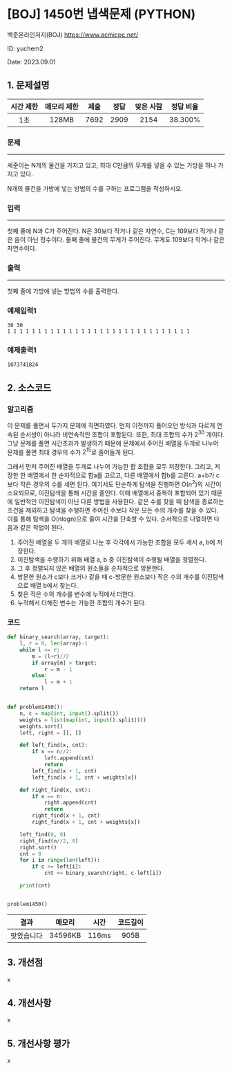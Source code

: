 # [BOJ] 1450번 냅색문제 (PYTHON)
백준온라인저지(BOJ) https://www.acmicpc.net/

ID: yuchem2

Date: 2023.09.01
## 1. 문제설명
| 시간 제한 | 메모리 제한 | 제출  | 정답 | 맞은 사람 | 정답 비율 |
| :---: | :---: | :---: | :---: | :---: | :---: |
| 1초 | 128MB | 7692 | 2909 | 2154  | 38.300% |

### 문제
---
세준이는 N개의 물건을 가지고 있고, 최대 C만큼의 무게를 넣을 수 있는 가방을 하나 가지고 있다.

N개의 물건을 가방에 넣는 방법의 수를 구하는 프로그램을 작성하시오.

### 입력
---
첫째 줄에 N과 C가 주어진다. N은 30보다 작거나 같은 자연수, C는 109보다 작거나 같은 음이 아닌 정수이다. 둘째 줄에 물건의 무게가 주어진다. 무게도 109보다 작거나 같은 자연수이다.

### 출력
---
첫째 줄에 가방에 넣는 방법의 수를 출력한다.

### 예제입력1
```
30 30
1 1 1 1 1 1 1 1 1 1 1 1 1 1 1 1 1 1 1 1 1 1 1 1 1 1 1 1 1 1
```
### 예제출력1
```
1073741824
```
## 2. 소스코드

### 알고리즘
이 문제를 풀면서 두가지 문제에 직면하였다. 먼저 이전까지 풀어오던 방식과 다르게 연속된 순서쌍이 아니라 비연속적인 조합이 포함된다. 또한, 최대 조합의 수가 $2^{30}$ 개이다. 그냥 문제를 풀면 시간초과가 발생하기 때문에 문제에서 주어진 배열을 두개로 나누어 문제를 풀면 최대 경우의 수가 $2^{15}$로 줄어들게 된다. 

그래서 먼저 주어진 배열을 두개로 나누어 가능한 합 조합을 모두 저장한다. 그리고, 저장한 한 배열에서 한 순차적으로 합a를 고르고, 다른 배열에서 합b를 고른다. a+b가 c보다 작은 경우의 수를 세면 된다. 
여기서도 단순하게 탐색을 진행하면 O($n^2$)의 시간이 소요되므로, 이진탐색을 통해 시간을 줄인다. 
이때 배열에서 중복이 포함되어 있기 때문에 일반적인 이진탐색이 아닌 다른 방법을 사용한다. 같은 수를 찾을 때 탐색을 종료하는 조건을 제외하고 탐색을 수행하면 주어진 수보다 작은 모든 수의 개수를 찾을 수 있다.  
이를 통해 탐색을 O(nlogn)으로 줄여 시간을 단축할 수 있다. 순서적으로 나열하면 다음과 같은 작업이 된다.

1. 주어진 배열을 두 개의 배열로 나눈 후 각각에서 가능한 조합을 모두 세서 a, b에 저장한다.
2. 이진탐색을 수행하기 위해 배열 a, b 중 이진탐색이 수행될 배열을 정렬한다.
3. 그 후 정렬되지 않은 배열의 원소들을 순차적으로 방문한다.
4. 방문한 원소가 c보다 크거나 같을 때 c-방문한 원소보다 작은 수의 개수를 이진탐색으로 배열 b에서 찾는다.
5. 찾은 작은 수의 개수를 변수에 누적에서 더한다.
6. 누적해서 더해진 변수는 가능한 조합의 개수가 된다. 

### 코드
```Python
def binary_search(array, target):
    l, r = 0, len(array)-1
    while l <= r:
        m = (l+r)//2
        if array[m] > target:
            r = m - 1
        else:
            l = m + 1
    return l


def problem1450():
    n, c = map(int, input().split())
    weights = list(map(int, input().split()))
    weights.sort()
    left, right = [], []

    def left_find(x, cnt):
        if x == n//2:
            left.append(cnt)
            return
        left_find(x + 1, cnt)
        left_find(x + 1, cnt + weights[x])

    def right_find(x, cnt):
        if x == n:
            right.append(cnt)
            return
        right_find(x + 1, cnt)
        right_find(x + 1, cnt + weights[x])

    left_find(0, 0)
    right_find(n//2, 0)
    right.sort()
    cnt = 0
    for i in range(len(left)):
        if c >= left[i]:
            cnt += binary_search(right, c-left[i])

    print(cnt)


problem1450()

```
| 결과 | 메모리 | 시간 | 코드길이 |
|:---:|:-----: | :---: | :----: |
| 맞았습니다 | 34596KB | 116ms | 905B |

## 3. 개선점
x
## 4. 개선사항
x
## 5. 개선사항 평가
x
